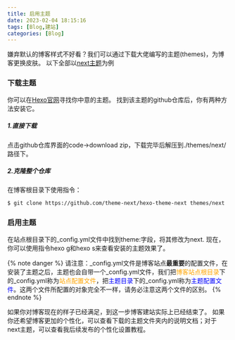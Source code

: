 ```yaml
---
title: 启用主题
date: 2023-02-04 18:15:16
tags: [Blog,建站]
categories: [Blog]
---
```

嫌弃默认的博客样式不好看？我们可以通过下载大佬编写的主题(themes)，为博客更换皮肤。
以下全部以[next主题](https://github.com/theme-next/hexo-theme-next)为例

### 下载主题
你可以在[Hexo官网](https://hexo.io/themes/)寻找你中意的主题。
找到该主题的github仓库后，你有两种方法安装它。
##### 1.直接下载
点击github仓库界面的code→download zip，下载完毕后解压到./themes/next/路径下。
##### 2.克隆整个仓库
在博客根目录下使用指令：
``` bash
$ git clone https://github.com/theme-next/hexo-theme-next themes/next
```

### 启用主题
在站点根目录下的_config.yml文件中找到theme:字段，将其修改为next.
现在，你可以使用指令hexo g和hexo s来查看安装的主题效果了。

{% note danger %}
请注意：_config.yml文件是博客站点**最重要**的配置文件，在安装了主题之后，主题也会自带一个_config.yml文件，我们把<font color= orange>博客站点根目录</font>下的_config.yml称为<font color= orange>站点配置文件</font>，把<font color= blue>主题目录</font>下的_config.yml称为<font color= blue>主题配置文件</font>。这两个文件所配置的对象完全不一样，请务必注意这两个文件的区别。
{% endnote %}

如果你对博客现在的样子已经满足，到这一步博客建站实际上已经结束了。
如果你还希望博客更加的个性化，可以查看下载的主题文件夹内的说明文档；对于next主题，可以查看我后续发布的个性化设置教程。

